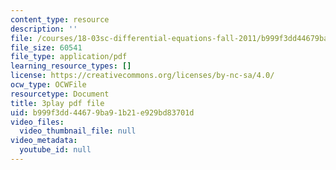 ```yaml
---
content_type: resource
description: ''
file: /courses/18-03sc-differential-equations-fall-2011/b999f3dd44679ba91b21e929bd83701d_XDhJ8lVGbl8.pdf
file_size: 60541
file_type: application/pdf
learning_resource_types: []
license: https://creativecommons.org/licenses/by-nc-sa/4.0/
ocw_type: OCWFile
resourcetype: Document
title: 3play pdf file
uid: b999f3dd-4467-9ba9-1b21-e929bd83701d
video_files:
  video_thumbnail_file: null
video_metadata:
  youtube_id: null
---
```

